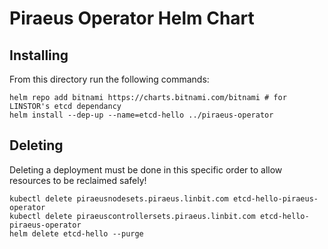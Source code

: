 # Piraeus Operator Helm Chart

## Installing

From this directory run the following commands:

```
helm repo add bitnami https://charts.bitnami.com/bitnami # for LINSTOR's etcd dependancy
helm install --dep-up --name=etcd-hello ../piraeus-operator
```

## Deleting

Deleting a deployment must be done in this specific order to allow resources
to be reclaimed safely!

```
kubectl delete piraeusnodesets.piraeus.linbit.com etcd-hello-piraeus-operator
kubectl delete piraeuscontrollersets.piraeus.linbit.com etcd-hello-piraeus-operator
helm delete etcd-hello --purge
```
